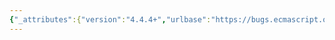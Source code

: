 ```yaml
---
{"_attributes":{"version":"4.4.4+","urlbase":"https://bugs.ecmascript.org/","maintainer":"dherman@mozilla.com"},"bug":{"bug_id":2585,"creation_ts":"2014-03-23 13:47:00 -0700","short_desc":"15.2.4.3 ProceedToLocate doesn't need p argument","delta_ts":"2014-12-07 14:35:08 -0800","product":"Draft for 6th Edition","component":"deferred features","version":"Rev 22: January 20, 2014 Draft","rep_platform":"All","op_sys":"All","bug_status":"RESOLVED","resolution":"FIXED","priority":"Normal","bug_severity":"normal","everconfirmed":true,"reporter":{"uid":"guybedford","name":"Guy Bedford"},"assigned_to":{"uid":"allen","name":"Allen Wirfs-Brock"},"cc":["dherman","jorendorff","samth"],"long_desc":[{"commentid":7457,"comment_count":0,"who":{"uid":"guybedford","name":"Guy Bedford"},"bug_when":"2014-03-23 13:47:07 -0700","thetext":"While defined to have a promise argument, which is never used.\n\nProceedToLocate is called in AsyncStartLoadPartwayThrough without it, and this works out fine from the point of view of the algorithm."},{"commentid":10150,"comment_count":1,"who":{"uid":"allen","name":"Allen Wirfs-Brock"},"bug_when":"2014-09-03 17:45:57 -0700","thetext":"fixed in rev28 editor's draft"},{"commentid":10923,"comment_count":2,"who":{"uid":"allen","name":"Allen Wirfs-Brock"},"bug_when":"2014-12-07 14:35:08 -0800","thetext":"fixed in rev29"}]}}
---
```

